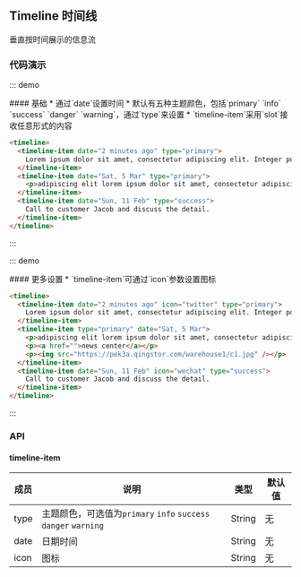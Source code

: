 ## Timeline 时间线

垂直按时间展示的信息流

### 代码演示

::: demo
<summary>
  #### 基础
  * 通过`date`设置时间
  * 默认有五种主题颜色，包括`primary` `info` `success` `danger` `warning`，通过`type`来设置
  * `timeline-item`采用`slot`接收任意形式的内容
</summary>

```html
<timeline>
  <timeline-item date="2 minutes ago" type="primary">
    Lorem ipsum dolor sit amet, consectetur adipiscing elit. Integer posuere erat a ante soe aiea ose dos soois.
  </timeline-item>
  <timeline-item date="Sat, 5 Mar" type="primary">
    <p>adipiscing elit lorem ipsum dolor sit amet, consectetur adipiscing elit</p>
  </timeline-item>
  <timeline-item date="Sun, 11 Feb" type="success">
    Call to customer Jacob and discuss the detail.
  </timeline-item>
</timeline>
```
:::


::: demo
<summary>
  #### 更多设置
  * `timeline-item`可通过`icon`参数设置图标
</summary>

```html
<timeline>
  <timeline-item date="2 minutes ago" icon="twitter" type="primary">
    Lorem ipsum dolor sit amet, consectetur adipiscing elit. Integer posuere erat a ante soe aiea ose dos soois.
  </timeline-item>
  <timeline-item type="primary" date="Sat, 5 Mar">
    <p>adipiscing elit lorem ipsum dolor sit amet, consectetur adipiscing elit</p>
    <p><a href="">news center</a></p>
    <p><img src="https://pek3a.qingstor.com/warehouse1/c1.jpg" /></p>
  </timeline-item>
  <timeline-item date="Sun, 11 Feb" icon="wechat" type="success">
    Call to customer Jacob and discuss the detail.
  </timeline-item>
</timeline>
```
:::


### API

#### timeline-item

| 成员        | 说明           | 类型               | 默认值       |
|------------|----------------|--------------------|--------------|
| type    | 主题颜色，可选值为`primary` `info` `success` `danger` `warning`   | String | 无    |
| date | 日期时间 | String | 无   |
| icon | 图标  | String | 无   |
